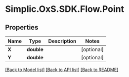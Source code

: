 # Simplic.OxS.SDK.Flow.Point

## Properties

Name | Type | Description | Notes
------------ | ------------- | ------------- | -------------
**X** | **double** |  | [optional] 
**Y** | **double** |  | [optional] 

[[Back to Model list]](../README.md#documentation-for-models) [[Back to API list]](../README.md#documentation-for-api-endpoints) [[Back to README]](../README.md)

